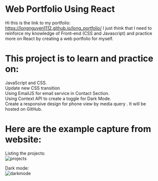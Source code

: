 # Web Portfolio Using React

Hi this is the link to my portfolio: https://longnguyen1112.github.io/long_portfolio/
I just think that I need to reinforce my knowledge of Front-end (CSS and Javascript) and practice more on React by creating a web portfolio for myself.

# This project is to learn and practice on:
JavaScript and CSS.   
Update new CSS transition      
Using EmailJS for email service in Contact Section.   
Using Context API to create a toggle for Dark Mode.   
Create a responsive design for phone view by media query  . 
It will be hosted on GitHub.    

# Here are the example capture from website:
Listing the projects:  
![projects](https://user-images.githubusercontent.com/91865429/163737420-a88ce933-db74-45e5-83db-64a81cdd28b9.png)

Dark mode:  
![darkmode](https://user-images.githubusercontent.com/91865429/163737425-afcb5773-4fc4-47f9-8526-7abe7edbaded.png)
